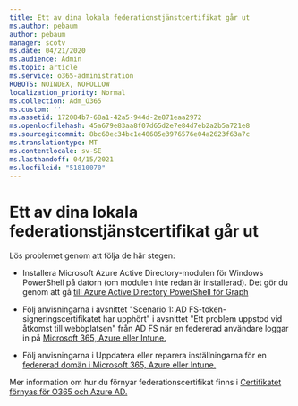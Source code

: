 ```yaml
---
title: Ett av dina lokala federationstjänstcertifikat går ut
ms.author: pebaum
author: pebaum
manager: scotv
ms.date: 04/21/2020
ms.audience: Admin
ms.topic: article
ms.service: o365-administration
ROBOTS: NOINDEX, NOFOLLOW
localization_priority: Normal
ms.collection: Adm_O365
ms.custom: ''
ms.assetid: 172084b7-68a1-42a5-944d-2e871eaa2972
ms.openlocfilehash: 45a679e83aa8f07d65d2e7e84d7eb2a2b5a721e8
ms.sourcegitcommit: 8bc60ec34bc1e40685e3976576e04a2623f63a7c
ms.translationtype: MT
ms.contentlocale: sv-SE
ms.lasthandoff: 04/15/2021
ms.locfileid: "51810070"
---
```

# <a name="one-of-your-on-premises-federation-service-certificates-is-expiring"></a>Ett av dina lokala federationstjänstcertifikat går ut

Lös problemet genom att följa de här stegen:
  
- Installera Microsoft Azure Active Directory-modulen för Windows PowerShell på datorn (om modulen inte redan är installerad). Det gör du genom att gå [till Azure Active Directory PowerShell för Graph ](https://docs.microsoft.com/powershell/azure/active-directory/install-adv2?view=azureadps-2.0)
    
- Följ anvisningarna i avsnittet "Scenario 1: AD FS-token-signeringscertifikatet har upphört" i avsnittet "Ett problem uppstod vid åtkomst till webbplatsen" från AD FS när en federerad användare loggar in på [Microsoft 365, Azure eller Intune.](https://support.microsoft.com/help/2713898/there-was-a-problem-accessing-the-site-error-from-ad-fs-when-a-federat)
    
- Följ anvisningarna i Uppdatera eller reparera inställningarna för en [federerad domän i Microsoft 365, Azure eller Intune.](https://support.microsoft.com/help/2647048/how-to-update-or-repair-the-settings-of-a-federated-domain-in-office-3)
    
Mer information om hur du förnyar federationscertifikat finns i [Certifikatet förnyas för O365 och Azure AD.](https://docs.microsoft.com/azure/active-directory/connect/active-directory-aadconnect-o365-certs)
  

